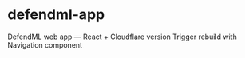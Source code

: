 # defendml-app
DefendML web app — React + Cloudflare version
Trigger rebuild with Navigation component
